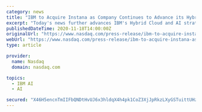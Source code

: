 ```yaml
---
category: news
title: "IBM to Acquire Instana as Company Continues to Advance its Hybrid Cloud and AI Strategy"
excerpt: "Today's news further advances IBM's Hybrid Cloud and AI strategy and strengthens its AI-powered automation capabilities. With the acquisition of Instana, IBM will help companies overcome the challenge of managing application performance across multiple teams,"
publishedDateTime: 2020-11-18T14:00:00Z
originalUrl: "https://www.nasdaq.com/press-release/ibm-to-acquire-instana-as-company-continues-to-advance-its-hybrid-cloud-and-ai"
webUrl: "https://www.nasdaq.com/press-release/ibm-to-acquire-instana-as-company-continues-to-advance-its-hybrid-cloud-and-ai"
type: article

provider:
  name: Nasdaq
  domain: nasdaq.com

topics:
  - IBM AI
  - AI

secured: "X46H5encnTmIIFbQNDtHvUJ6x3hldqX4h4pk1CoZ3XjJpRkzLXyGSTuittUHz64HMo9lrQAc1cNys9LKNGWDFNAfpDr0TG15KqbJAyYWjmCWTgaIJgtNz441ZO8DFgGVcq3Skc6hbu2E9fYMm2TGIJVEU/tiHnCLAgVENCWL4w4TuioaKg92GkKWvXyUdUjl5jGMS1RFWLwSHCveXFPAazSteadw98JqbutbgqLcw52k0AqyINr6XAaM0+ZLpedalUKW8zJIaDQ2zdPD9ag1cZDdoEYzuxCRqk7KIG0UKS5/gNzLrzAfATbXh7EnX/ai16hIXPprZOMQTrFjw5cKek/yPF3XqJnj5VLlly/eM5M=;5nbPo7edVCE5C8Jt3ZYjCQ=="
---
```


